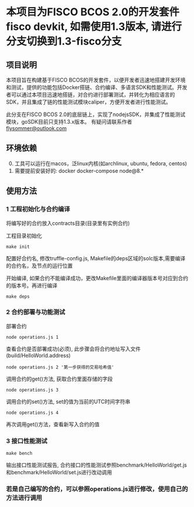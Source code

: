 # 本项目为FISCO BCOS 2.0的开发套件fisco devkit, 如需使用1.3版本, 请进行分支切换到1.3-fisco分支

## 项目说明
本项目旨在构建基于FISCO BCOS的开发套件，以便开发者迅速地搭建开发环境和测试，提供的功能包括Docker搭链、合约编译、多语言SDK和性能测试。开发者可以通过本项目迅速地搭链，对合约进行部署测试，并转化为相应语言的SDK，并且集成了链的性能测试模块caliper，方便开发者进行性能测试。

此分支在FISCO BCOS 2.0的底层链上，实现了nodejsSDK，并集成了性能测试模块，goSDK目前只支持1.3.x版本。
有疑问请联系作者 flysommer@outlook.com

## 环境依赖
0. 工具可以运行在macos，泛linux内核(如archlinux, ubuntu, fedora, centos)
1. 需要提前安装好的: docker docker-compose node@8.*

## 使用方法
### 1  工程初始化与合约编译
  将编写好的合约放入contracts目录(目录里有实例合约)

  工程目录初始化
  ```
  make init 
  ```
  配置好合约名, 修改truffle-config.js, Makefile的deps区域的solc版本,需要编译的合约名，及节点的运行位置

  开始编译, 如果合约不能编译成功，更改Makefile里面的编译器版本号对应到合约的版本号。再进行编译
  ```
  make deps
  ```


### 2  合约部署与功能测试
  部署合约
  ```
  node operations.js 1
  ```

  查看合约是否部署成功(必须), 此步骤会将合约地址写入文件(build/HelloWorld.address)
  ```
  node operations.js 2 '第一步获得的交易哈希值'
  ```
  
  调用合约的get()方法, 获取合约里面存储的字段
  ```
  node operations.js 3
  ```

  调用合约的set()方法, set的值为当前的UTC时间字符串
  ```
  node operations.js 4
  ```

  再次调用get()方法，查看新写入合约的值
  
### 3 接口性能测试
```
make bench
```
输出接口性能测试报告, 合约接口的性能测试参照benchmark/HelloWorld/get.js和benchmark/HelloWorld/set.js进行改动调用

### 若是自己编写的合约，可以参照operations.js进行修改，使用自己的方法进行调用
